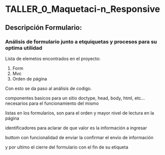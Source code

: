 # TALLER_0_Maquetaci-n_Responsive
##  Descripción Formulario:
### Análisis de formulario junto a etquiquetas y procesos para su optima utilidad
Lista de elemetos encontrados en el proyecto:

1. Form
2. Mvc
3. Orden de página

Con esto se da paso al análisis de codigo.

componentes basicos para un sitio doctype, head, body, html, etc...
necesarios para el funcionamiento del mismo 

listas en los formularios, son para el orden y mayor nivel de lectura en la página

identificadores para aclarar de que valor es la información a ingresar

buttom con funcionalidad de enviar la confirmar el envio de información

y por ultimo el cierre del formulario con el fin de su etiqueta
